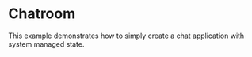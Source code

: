 # Chatroom
This example demonstrates how to simply create a chat application with system managed state.
